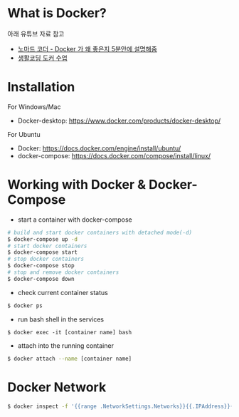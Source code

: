 # What is Docker?

아래 유튜브 자료 참고

- [노마드 코더 - Docker 가 왜 좋은지 5분안에 설명해줌](https://youtu.be/chnCcGCTyBg) 
- [생활코딩 도커 수업](https://www.youtube.com/watch?v=Ps8HDIAyPD0&list=PLuHgQVnccGMDeMJsGq2O-55Ymtx0IdKWf&ab_channel=%EC%83%9D%ED%99%9C%EC%BD%94%EB%94%A9)


# Installation

For Windows/Mac

* Docker-desktop: https://www.docker.com/products/docker-desktop/

For Ubuntu

* Docker: https://docs.docker.com/engine/install/ubuntu/
* docker-compose: https://docs.docker.com/compose/install/linux/

# Working with Docker & Docker-Compose

* start a container with docker-compose

```bash
# build and start docker containers with detached mode(-d) 
$ docker-compose up -d
# start docker containers
$ docker-compose start
# stop docker containers
$ docker-compose stop
# stop and remove docker containers
$ docker-compose down
```

* check current container status

```bash
$ docker ps
```

* run bash shell in the services

```base
$ docker exec -it [container name] bash
```

* attach into the running container

```bash
$ docker attach --name [container name]
```

# Docker Network

```bash
$ docker inspect -f '{{range .NetworkSettings.Networks}}{{.IPAddress}}{{end}}' [container name]
```